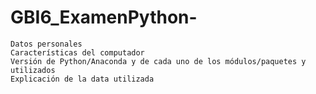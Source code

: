 # GBI6_ExamenPython-

    Datos personales
    Características del computador
    Versión de Python/Anaconda y de cada uno de los módulos/paquetes y utilizados
    Explicación de la data utilizada
